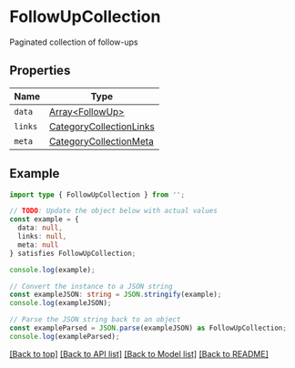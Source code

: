 # FollowUpCollection

Paginated collection of follow-ups

## Properties

| Name    | Type                                                  |
| ------- | ----------------------------------------------------- |
| `data`  | [Array&lt;FollowUp&gt;](FollowUp.md)                  |
| `links` | [CategoryCollectionLinks](CategoryCollectionLinks.md) |
| `meta`  | [CategoryCollectionMeta](CategoryCollectionMeta.md)   |

## Example

```typescript
import type { FollowUpCollection } from '';

// TODO: Update the object below with actual values
const example = {
  data: null,
  links: null,
  meta: null
} satisfies FollowUpCollection;

console.log(example);

// Convert the instance to a JSON string
const exampleJSON: string = JSON.stringify(example);
console.log(exampleJSON);

// Parse the JSON string back to an object
const exampleParsed = JSON.parse(exampleJSON) as FollowUpCollection;
console.log(exampleParsed);
```

[[Back to top]](#) [[Back to API list]](../README.md#api-endpoints) [[Back to Model list]](../README.md#models) [[Back to README]](../README.md)
